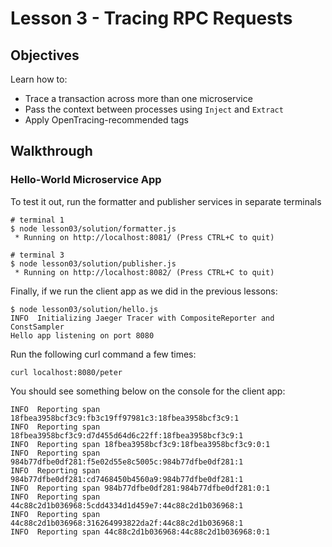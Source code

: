 # Lesson 3 - Tracing RPC Requests

## Objectives

Learn how to:

* Trace a transaction across more than one microservice
* Pass the context between processes using `Inject` and `Extract`
* Apply OpenTracing-recommended tags

## Walkthrough

### Hello-World Microservice App



To test it out, run the formatter and publisher services in separate terminals

```
# terminal 1
$ node lesson03/solution/formatter.js
 * Running on http://localhost:8081/ (Press CTRL+C to quit)

# terminal 3
$ node lesson03/solution/publisher.js
 * Running on http://localhost:8082/ (Press CTRL+C to quit)
```


Finally, if we run the client app as we did in the previous lessons:

```
$ node lesson03/solution/hello.js
INFO  Initializing Jaeger Tracer with CompositeReporter and ConstSampler
Hello app listening on port 8080

```

Run the following curl command a few times:

```
curl localhost:8080/peter
```

You should see something below on the console for the client app:

```
INFO  Reporting span 18fbea3958bcf3c9:fb3c19ff97981c3:18fbea3958bcf3c9:1
INFO  Reporting span 18fbea3958bcf3c9:d7d455d64d6c22ff:18fbea3958bcf3c9:1
INFO  Reporting span 18fbea3958bcf3c9:18fbea3958bcf3c9:0:1
INFO  Reporting span 984b77dfbe0df281:f5e02d55e8c5005c:984b77dfbe0df281:1
INFO  Reporting span 984b77dfbe0df281:cd7468450b4560a9:984b77dfbe0df281:1
INFO  Reporting span 984b77dfbe0df281:984b77dfbe0df281:0:1
INFO  Reporting span 44c88c2d1b036968:5cdd4334d1d459e7:44c88c2d1b036968:1
INFO  Reporting span 44c88c2d1b036968:316264993822da2f:44c88c2d1b036968:1
INFO  Reporting span 44c88c2d1b036968:44c88c2d1b036968:0:1
```

